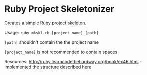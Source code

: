 Ruby Project Skeletonizer
====

Creates a simple Ruby project skeleton.

Usage: ```ruby mkskl.rb [project_name] [path]```

```[path]``` shouldn't contain the the project name

```[project_name]``` is not recommended to contain spaces

Resources:
http://ruby.learncodethehardway.org/book/ex46.html - implemented the structure described here

